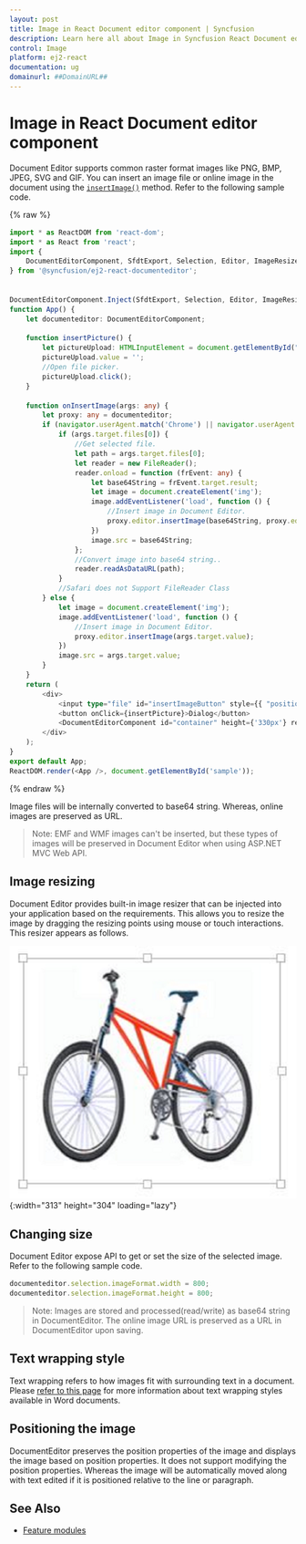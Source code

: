 ```yaml
---
layout: post
title: Image in React Document editor component | Syncfusion
description: Learn here all about Image in Syncfusion React Document editor component of Syncfusion Essential JS 2 and more.
control: Image 
platform: ej2-react
documentation: ug
domainurl: ##DomainURL##
---
```


# Image in React Document editor component

Document Editor supports common raster format images like PNG, BMP, JPEG, SVG and GIF. You can insert an image file or online image in the document using the [`insertImage()`](https://help.syncfusion.com/document-processing/word/word-processor/react/how-to/insert-text-or-image-in-table-programmatically) method. Refer to the following sample code.

{% raw %}

```ts
import * as ReactDOM from 'react-dom';
import * as React from 'react';
import {
    DocumentEditorComponent, SfdtExport, Selection, Editor, ImageResizer, EditorHistory
} from '@syncfusion/ej2-react-documenteditor';


DocumentEditorComponent.Inject(SfdtExport, Selection, Editor, ImageResizer, EditorHistory);
function App() {
    let documenteditor: DocumentEditorComponent;

    function insertPicture() {
        let pictureUpload: HTMLInputElement = document.getElementById("insertImageButton") as HTMLInputElement;
        pictureUpload.value = '';
        //Open file picker.
        pictureUpload.click();
    }

    function onInsertImage(args: any) {
        let proxy: any = documenteditor;
        if (navigator.userAgent.match('Chrome') || navigator.userAgent.match('Firefox') || navigator.userAgent.match('Edge') || navigator.userAgent.match('MSIE') || navigator.userAgent.match('.NET')) {
            if (args.target.files[0]) {
                //Get selected file.
                let path = args.target.files[0];
                let reader = new FileReader();
                reader.onload = function (frEvent: any) {
                    let base64String = frEvent.target.result;
                    let image = document.createElement('img');
                    image.addEventListener('load', function () {
                        //Insert image in Document Editor.
                        proxy.editor.insertImage(base64String, proxy.editor.width, proxy.editor.height);
                    })
                    image.src = base64String;
                };
                //Convert image into base64 string..
                reader.readAsDataURL(path);
            }
            //Safari does not Support FileReader Class
        } else {
            let image = document.createElement('img');
            image.addEventListener('load', function () {
                //Insert image in Document Editor.
                proxy.editor.insertImage(args.target.value);
            })
            image.src = args.target.value;
        }
    }
    return (
        <div>
            <input type="file" id="insertImageButton" style={{ "position": "fixed", "left": "-110em" }} accept=".jpg,.jpeg,.png,.bmp" onChange={onInsertImage} />
            <button onClick={insertPicture}>Dialog</button>
            <DocumentEditorComponent id="container" height={'330px'} ref={(scope) => { documenteditor = scope; }} isReadOnly={false} enableSelection={true} enableEditor={true} enableImageResizer={true} enableEditorHistory={true} />
        </div>
    );
}
export default App;
ReactDOM.render(<App />, document.getElementById('sample'));
```
{% endraw %}

Image files will be internally converted to base64 string. Whereas, online images are preserved as URL.

>Note: EMF and WMF images can't be inserted, but these types of images will be preserved in Document Editor when using ASP.NET MVC Web API.

## Image resizing

Document Editor provides built-in image resizer that can be injected into your application based on the requirements. This allows you to resize the image by dragging the resizing points using mouse or touch interactions. This resizer appears as follows.

![Image](images/react-word-processor-image-resizing.png){:width="313" height="304" loading="lazy"}

## Changing size

Document Editor expose API to get or set the size of the selected image. Refer to the following sample code.

```ts
documenteditor.selection.imageFormat.width = 800;
documenteditor.selection.imageFormat.height = 800;
```

>Note: Images are stored and processed(read/write) as base64 string in DocumentEditor. The online image URL is preserved as a URL in DocumentEditor upon saving.

## Text wrapping style

Text wrapping refers to how images fit with surrounding text in a document. Please [refer to this page](../document-editor/text-wrapping-style) for more information about text wrapping styles available in Word documents.

## Positioning the image

DocumentEditor preserves the position properties of the image and displays the image based on position properties. It does not support modifying the position properties. Whereas the image will be automatically moved along with text edited if it is positioned relative to the line or paragraph.

## See Also

* [Feature modules](../document-editor/feature-module/)